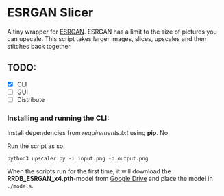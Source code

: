 # ESRGAN Slicer
A tiny wrapper for [ESRGAN](https://github.com/xinntao/ESRGAN). ESRGAN has a limit to the size of pictures you can upscale. This script takes larger images, slices, upscales and then stitches back together. 

## TODO:
- [x] CLI
- [ ] GUI
- [ ] Distribute

### Installing and running the CLI:
Install dependencies from *requirements.txt* using **pip**. No

Run the script as so:

```
python3 upscaler.py -i input.png -o output.png

```

When the scripts run for the first time, it will download the **RRDB_ESRGAN_x4.pth**-model from [Google Drive](https://drive.google.com/drive/u/0/folders/17VYV_SoZZesU6mbxz2dMAIccSSlqLecY) and place the model in `./models`.
